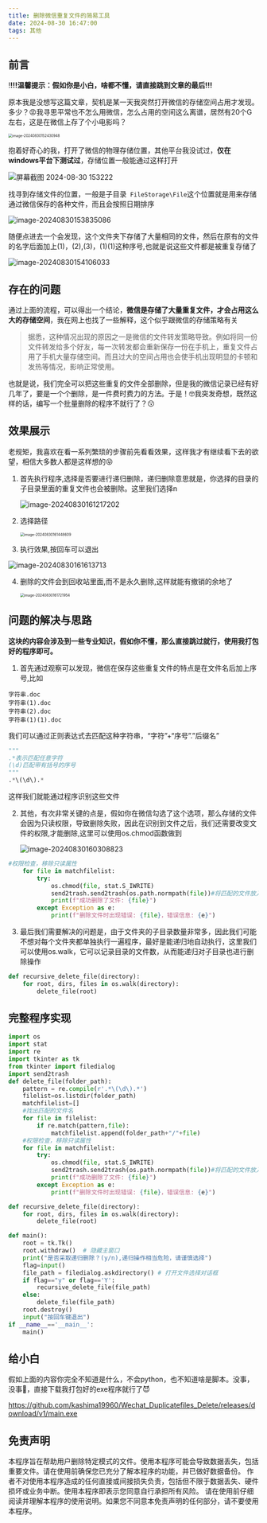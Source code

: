 ```yaml
---
title: 删除微信重复文件的简易工具
date: 2024-08-30 16:47:00
tags: 其他
---
```

## 前言

!**!!!温馨提示：假如你是小白，啥都不懂，请直接跳到文章的最后!!!**

原本我是没想写这篇文章，契机是某一天我突然打开微信的存储空间占用才发现。多少？😡我寻思平常也不怎么用微信，怎么占用的空间这么离谱，居然有20个G左右，这是在微信上存了个小电影吗？

<img src="https://raw.githubusercontent.com/kashima19960/img/master/%E5%BE%AE%E4%BF%A1%E5%88%A0%E9%99%A4%E9%87%8D%E5%A4%8D%E6%96%87%E4%BB%B6%20/image-20240830152430948.png" alt="image-20240830152430948" style="zoom: 50%;" />

抱着好奇心的我，打开了微信的物理存储位置，其他平台我没试过，**仅在windows平台下测试过**，存储位置一般能通过这样打开

![屏幕截图 2024-08-30 153222](https://raw.githubusercontent.com/kashima19960/img/master/%E5%BE%AE%E4%BF%A1%E5%88%A0%E9%99%A4%E9%87%8D%E5%A4%8D%E6%96%87%E4%BB%B6%20/%E5%B1%8F%E5%B9%95%E6%88%AA%E5%9B%BE%202024-08-30%20153222.png)

找寻到存储文件的位置，一般是子目录` FileStorage\File`这个位置就是用来存储通过微信保存的各种文件，而且会按照日期排序

![image-20240830153835086](https://raw.githubusercontent.com/kashima19960/img/master/%E5%BE%AE%E4%BF%A1%E5%88%A0%E9%99%A4%E9%87%8D%E5%A4%8D%E6%96%87%E4%BB%B6%20/image-20240830153835086.png)

随便点进去一个会发现，这个文件夹下存储了大量相同的文件，然后在原有的文件的名字后面加上(1)，(2),(3)，(1)(1)这种序号,也就是说这些文件都是被重复存储了

![image-20240830154106033](https://raw.githubusercontent.com/kashima19960/img/master/%E5%BE%AE%E4%BF%A1%E5%88%A0%E9%99%A4%E9%87%8D%E5%A4%8D%E6%96%87%E4%BB%B6%20/image-20240830154106033.png)

## 存在的问题

通过上面的流程，可以得出一个结论，**微信是存储了大量重复文件，才会占用这么大的存储空间**，我在网上也找了一些解释，这个似乎跟微信的存储策略有关

>   据悉，这种情况出现的原因之一是微信的文件转发策略导致。例如将同一份文件转发给多个好友，每一次转发都会重新保存一份在手机上，重复文件占用了手机大量存储空间。而且过大的空间占用也会使手机出现明显的卡顿和发热等情况，影响正常使用。

也就是说，我们完全可以把这些重复的文件全部删除，但是我的微信记录已经有好几年了，要是一个个删除，是一件费时费力的方法。于是！🤓我突发奇想，既然这样的话，编写一个批量删除的程序不就行了？😗

## 效果展示

老规矩，我喜欢在看一系列繁琐的步骤前先看看效果，这样我才有继续看下去的欲望，相信大多数人都是这样想的😝

1.   首先执行程序,选择是否要进行递归删除，递归删除意思就是，你选择的目录的子目录里面的重复文件也会被删除。这里我们选择n

     ![image-20240830161217202](https://raw.githubusercontent.com/kashima19960/img/master/%E5%BE%AE%E4%BF%A1%E5%88%A0%E9%99%A4%E9%87%8D%E5%A4%8D%E6%96%87%E4%BB%B6%20/image-20240830161217202.png)

2.   选择路径

     <img src="https://raw.githubusercontent.com/kashima19960/img/master/%E5%BE%AE%E4%BF%A1%E5%88%A0%E9%99%A4%E9%87%8D%E5%A4%8D%E6%96%87%E4%BB%B6%20/image-20240830161448609.png" alt="image-20240830161448609" style="zoom:50%;" />

3.   执行效果,按回车可以退出

![image-20240830161613713](https://raw.githubusercontent.com/kashima19960/img/master/%E5%BE%AE%E4%BF%A1%E5%88%A0%E9%99%A4%E9%87%8D%E5%A4%8D%E6%96%87%E4%BB%B6%20/image-20240830161613713.png)

4.   删除的文件会到回收站里面,而不是永久删除,这样就能有撤销的余地了

     <img src="https://raw.githubusercontent.com/kashima19960/img/master/%E5%BE%AE%E4%BF%A1%E5%88%A0%E9%99%A4%E9%87%8D%E5%A4%8D%E6%96%87%E4%BB%B6%20/image-20240830161721954.png" alt="image-20240830161721954" style="zoom:50%;" />

## 问题的解决与思路

**这块的内容会涉及到一些专业知识，假如你不懂，那么直接跳过就行，使用我打包好的程序即可。**

1.   首先通过观察可以发现，微信在保存这些重复文件的特点是在文件名后加上序号,比如

````
字符串.doc
字符串(1).doc
字符串(2).doc
字符串(1)(1).doc
````

我们可以通过正则表达式去匹配这种字符串，“字符”+“序号”.”后缀名”

```python
"""
.*表示匹配任意字符
(\d)匹配带有括号的序号
"""
.*\(\d\).*
```

这样我们就能通过程序识别这些文件

2.   其他，有次非常关键的点是，假如你在微信勾选了这个选项，那么存储的文件会因为只读权限，导致删除失败，因此在识别到文件之后，我们还需要改变文件的权限,才能删除,这里可以使用os.chmod函数做到

     ![image-20240830160308823](https://raw.githubusercontent.com/kashima19960/img/master/%E5%BE%AE%E4%BF%A1%E5%88%A0%E9%99%A4%E9%87%8D%E5%A4%8D%E6%96%87%E4%BB%B6%20/image-20240830160308823.png)

```python
#权限检查，移除只读属性
    for file in matchfilelist:
        try:
            os.chmod(file, stat.S_IWRITE)
            send2trash.send2trash(os.path.normpath(file))#将匹配的文件放入回收站
            print(f"成功删除了文件: {file}")
        except Exception as e:
            print(f"删除文件时出现错误: {file}，错误信息: {e}")
```

3.   最后我们需要解决的问题是，由于文件夹的子目录数量非常多，因此我们可能不想对每个文件夹都单独执行一遍程序，最好是能递归地自动执行，这里我们可以使用os.walk，它可以记录目录的文件数，从而能递归对子目录也进行删除操作

```python
def recursive_delete_file(directory):
    for root, dirs, files in os.walk(directory):
        delete_file(root)

```

## 完整程序实现

```python
import os
import stat
import re
import tkinter as tk
from tkinter import filedialog
import send2trash
def delete_file(folder_path):
    pattern = re.compile(r'.*\(\d\).*')
    filelist=os.listdir(folder_path)
    matchfilelist=[]
    #找出匹配的文件名
    for file in filelist:
        if re.match(pattern,file):
            matchfilelist.append(folder_path+"/"+file)
    #权限检查，移除只读属性
    for file in matchfilelist:
        try:
            os.chmod(file, stat.S_IWRITE)
            send2trash.send2trash(os.path.normpath(file))#将匹配的文件放入回收站
            print(f"成功删除了文件: {file}")
        except Exception as e:
            print(f"删除文件时出现错误: {file}，错误信息: {e}")

def recursive_delete_file(directory):
    for root, dirs, files in os.walk(directory):
        delete_file(root)

def main():
    root = tk.Tk()
    root.withdraw()  # 隐藏主窗口
    print("是否采取递归删除？(y/n),递归操作相当危险，请谨慎选择")
    flag=input()
    file_path = filedialog.askdirectory() # 打开文件选择对话框
    if flag=="y" or flag=='Y':
        recursive_delete_file(file_path)
    else:
        delete_file(file_path)
    root.destroy()
    input("按回车键退出")
if __name__=='__main__':
    main()

```

## 给小白

假如上面的内容你完全不知道是什么，不会python，也不知道啥是脚本。没事，没事🫠，直接下载我打包好的exe程序就行了😈

https://github.com/kashima19960/Wechat_Duplicatefiles_Delete/releases/download/v1/main.exe

## 免责声明

 本程序旨在帮助用户删除特定模式的文件。使用本程序可能会导致数据丢失，包括重要文件。请在使用前确保您已充分了解本程序的功能，并已做好数据备份。 作者不对使用本程序造成的任何直接或间接损失负责，包括但不限于数据丢失、硬件损坏或业务中断。使用本程序即表示您同意自行承担所有风险。 请在使用前仔细阅读并理解本程序的使用说明。如果您不同意本免责声明的任何部分，请不要使用本程序。

